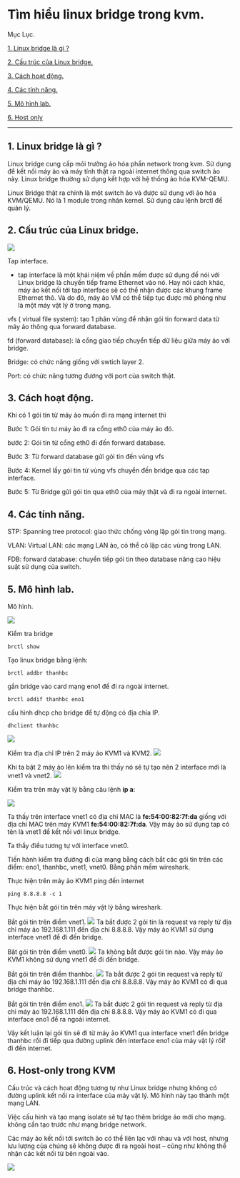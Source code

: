 # Tìm hiểu linux bridge trong kvm.
Mục Lục.

[1. Linux bridge là gì ?](#1)

[2. Cấu trúc của Linux bridge.](#2)

[3. Cách hoạt động.](#3)

[4. Các tính năng.](#4)

[5. Mô hình lab.](#5)

[6. Host only](#6)

---

<a name="1"></a>
## 1. Linux bridge là gì ?

Linux bridge cung cấp môi trường ảo hóa phần network trong kvm. Sử dụng để kết nối máy ảo và máy tính thật ra ngoài internet thông qua switch ảo này. Linux bridge thường sử dụng kết hợp với hệ thống ảo hóa KVM-QEMU.


Linux Bridge thật ra chính là một switch ảo và được sử dụng với ảo hóa KVM/QEMU. Nó là 1 module trong nhân kernel. Sử dụng câu lệnh brctl để quản lý.

<a name="2"></a>
## 2. Cấu trúc của Linux bridge.

![](anhkvm/anh4.png)

Tap interface.
- tap interface là một khái niệm về phần mềm được sử dụng để nói với Linux bridge là chuyến tiếp frame Ethernet vào nó. Hay nói cách khác, máy ảo kết nối tới tap interface sẽ có thể nhận được các khung frame Ethernet thô. Và do đó, máy ảo VM có thể tiếp tục được mô phỏng như là một máy vật lý ở trong mạng.

vfs ( virtual file system): tạo 1 phân vùng để nhận gói tin forward data từ máy ảo  thông qua forward database.

fd (forward database): là cổng giao tiếp chuyển tiếp dữ liệu giữa máy ảo với bridge. 

Bridge: có chức năng giống với swtich layer 2.

Port: có chức năng tương đương với port của switch thật.

<a name="3"></a>
## 3. Cách hoạt động.


Khi có 1 gói tin từ máy ảo muốn đi ra mạng internet thì

Bước 1: Gói tin tư máy ảo đi ra cổng eth0 của máy ảo đó.

bước 2: Gói tin từ cổng eth0 đi đến forward database.

Bước 3: Từ forward database gửi gói tin đến vùng vfs

Bước 4: Kernel lấy gói tin từ vùng vfs chuyển đến bridge qua các tap interface.

Bước 5: Từ Bridge gửi gói tin qua eth0 của máy thật và đi ra ngoài internet.

<a name="4"></a>
## 4. Các tính năng.
STP: Spanning tree protocol: giao thức chống vòng lặp gói tin trong mạng.

VLAN: Virtual LAN: các mạng LAN ảo, có thể cô lập các vùng trong LAN.

FDB: forward database: chuyển tiếp gói tin theo database nâng cao hiệu suật sử dụng của switch.

<a name="5"></a>
## 5. Mô hình lab.

Mô hình.

![](anhkvm/anh12.png)

Kiểm tra bridge 
```
brctl show
```

Tạo linux bridge bằng lệnh:
```
brctl addbr thanhbc
```
gắn bridge vào card mạng eno1 để đi ra ngoài internet.

```
brctl addif thanhbc eno1
```

cấu hình dhcp cho bridge để tự động có địa chỉa IP.
```
dhclient thanhbc
```
![](bridge/anh3.png)




Kiểm tra địa chỉ IP trên 2 máy áo KVM1 và KVM2.
![](anhkvm/anh7.png)


Khi ta bật 2 máy ảo lên kiểm tra thì thấy nó sẽ tự tạo nên 2 interface mới là vnet1 và vnet2.
![](bridge/anh6.png)

Kiểm tra  trên máy vật lý bằng câu lệnh **ip a**:

![](bridge/anh5.png)

Ta thấy trên interface vnet1 có địa chỉ MAC là **fe:54:00:82:7f:da**
giống với địa chỉ MAC trên máy KVM1 **fe:54:00:82:7f:da**. Vậy máy ảo sử dụng tap có tên là vnet1 để kết nối với linux bridge.

Ta thầy điều tương tự với interface vnet0.

Tiến hành kiểm tra đường đi của mạng bằng cách bắt các gói tin trên các điểm: eno1, thanhbc, vnet1, vnet0. Bằng phần mềm wireshark.

Thực hiện trên máy ảo KVM1 ping đến internet
```
ping 8.8.8.8 -c 1
```
Thực hiện bắt gói tin trên máy vật lý bằng wireshark.

Bắt gói tin trên điểm vnet1.
![](anhkvm/anh21.png)
Ta bắt được 2 gói tin là request va reply từ địa chỉ máy ảo 192.168.1.111 đến địa chỉ 8.8.8.8. Vậy máy ảo KVM1 sử dụng interface vnet1 để đi đến bridge.

Băt gói tin trên điểm vnet0.
![](anhkvm/anh19.png)
Ta không bắt được gói tin nào. Vậy máy ảo KVM1 không sử dụng vnet1 để đi đến bridge.

Bắt gói tin trên điểm thanhbc.
![](anhkvm/anh20.png)
Ta bắt được 2 gói tin request và reply từ địa chỉ máy ảo 192.168.1.111 đến địa chỉ 8.8.8.8. Vậy máy ảo KVM1 có đi qua bridge thanhbc.

Bắt gói tin trên điểm eno1.
![](anhkvm/anh22.png)
Ta bắt được 2 gói tin request và reply từ địa chỉ máy ảo 192.168.1.111 đến địa chỉ 8.8.8.8. Vậy máy ảo KVM1 có đi qua interface eno1 để ra ngoài internet.

Vậy kết luân lại gói tin sẽ đi từ máy ảo KVM1 qua interface vnet1 đến bridge thanhbc  rồi đi tiếp qua đường uplink đên interface eno1 của máy vật lý rôif đi đến internet.


<a name="6"></a>
## 6. Host-only trong KVM
Cấu trúc và cách hoat động tương tự như Linux bridge nhưng không có đường uplink kết nối ra interface của máy vật lý. Mô hình này tạo thành một mạng LAN.

Việc cấu hình và tạo mạng isolate sẽ tự tạo thêm bridge ảo mới cho mạng. không cần tạo trước như mạng bridge network.

Các máy ảo kết nối tới switch ảo có thể liên lạc với nhau và với host, nhưng lưu lượng của chúng sẽ không được đi ra ngoài host – cũng như không thể nhận các kết nối từ bên ngoài vào.

![](anhkvm/anh13.png)
